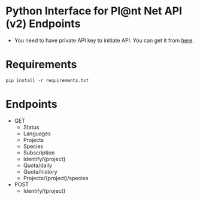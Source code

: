 # Python Interface for Pl@nt Net API (v2) Endpoints

- You need to have private API key to initiate API. You can get it from [here](https://my.plantnet.org/account/settings).

# Requirements

```
pip install -r requirements.txt
```

# Endpoints
- GET
  * Status
  * Languages
  * Projects
  * Species
  * Subscription
  * Identify/{project}
  * Quota/daily
  * Quota/history
  * Projects/{project}/species
- POST
  * Identify/{project}